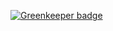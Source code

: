

[![Greenkeeper badge](https://badges.greenkeeper.io/fybwid/header-parser-microservice.svg)](https://greenkeeper.io/)